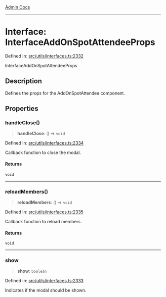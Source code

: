 [Admin Docs](/)

***

# Interface: InterfaceAddOnSpotAttendeeProps

Defined in: [src/utils/interfaces.ts:2332](https://github.com/PalisadoesFoundation/talawa-admin/blob/main/src/utils/interfaces.ts#L2332)

InterfaceAddOnSpotAttendeeProps

## Description

Defines the props for the AddOnSpotAttendee component.

## Properties

### handleClose()

> **handleClose**: () => `void`

Defined in: [src/utils/interfaces.ts:2334](https://github.com/PalisadoesFoundation/talawa-admin/blob/main/src/utils/interfaces.ts#L2334)

Callback function to close the modal.

#### Returns

`void`

***

### reloadMembers()

> **reloadMembers**: () => `void`

Defined in: [src/utils/interfaces.ts:2335](https://github.com/PalisadoesFoundation/talawa-admin/blob/main/src/utils/interfaces.ts#L2335)

Callback function to reload members.

#### Returns

`void`

***

### show

> **show**: `boolean`

Defined in: [src/utils/interfaces.ts:2333](https://github.com/PalisadoesFoundation/talawa-admin/blob/main/src/utils/interfaces.ts#L2333)

Indicates if the modal should be shown.

